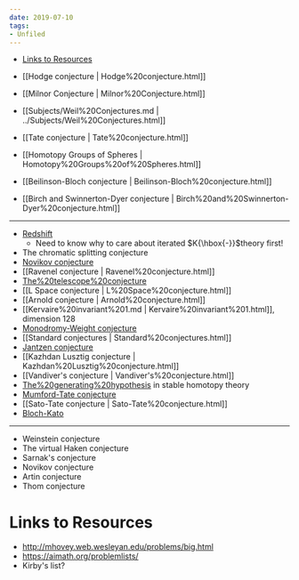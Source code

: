 ```yaml
---
date: 2019-07-10
tags:
- Unfiled
---
```


-   [Links to Resources](#links-to-resources)














-   [[Hodge conjecture | Hodge%20conjecture.html]]
-   [[Milnor Conjecture | Milnor%20Conjecture.html]]
-   [[Subjects/Weil%20Conjectures.md | ../Subjects/Weil%20Conjectures.html]]
-   [[Tate conjecture | Tate%20conjecture.html]]
-   [[Homotopy Groups of Spheres | Homotopy%20Groups%20of%20Spheres.html]]
-   [[Beilinson-Bloch conjecture | Beilinson-Bloch%20conjecture.html]]
-   [[Birch and Swinnerton-Dyer conjecture | Birch%20and%20Swinnerton-Dyer%20conjecture.html]]

------------------------------------------------------------------------

-   [Redshift](Redshift)
    -   Need to know why to care about iterated $K{\hbox{-}}$theory first!
-   The chromatic splitting conjecture
-   [Novikov conjecture](Novikov%20conjecture)
-   [[Ravenel conjecture | Ravenel%20conjecture.html]]
-   [The%20telescope%20conjecture](The%20telescope%20conjecture)
-   [[L Space conjecture | L%20Space%20conjecture.html]]
-   [[Arnold conjecture | Arnold%20conjecture.html]]
-   [[Kervaire%20invariant%201.md | Kervaire%20invariant%201.html]], dimension 128
-   [Monodromy-Weight conjecture](Monodromy-Weight%20conjecture)
-   [[Standard conjectures | Standard%20conjectures.html]]
-   [Jantzen conjecture](Jantzen%20conjecture)
-   [[Kazhdan Lusztig conjecture | Kazhdan%20Lusztig%20conjecture.html]]
-   [[Vandiver's conjecture | Vandiver's%20conjecture.html]]
-   [The%20generating%20hypothesis](The%20generating%20hypothesis) in stable homotopy theory
-   [Mumford-Tate conjecture](Mumford-Tate%20conjecture)
-   [[Sato-Tate conjecture | Sato-Tate%20conjecture.html]]
-   [Bloch-Kato](Bloch-Kato)

------------------------------------------------------------------------

-   Weinstein conjecture
-   The virtual Haken conjecture
-   Sarnak's conjecture
-   Novikov conjecture
-   Artin conjecture
-   Thom conjecture

# Links to Resources

-   <http://mhovey.web.wesleyan.edu/problems/big.html>
-   <https://aimath.org/problemlists/>
-   Kirby's list?
